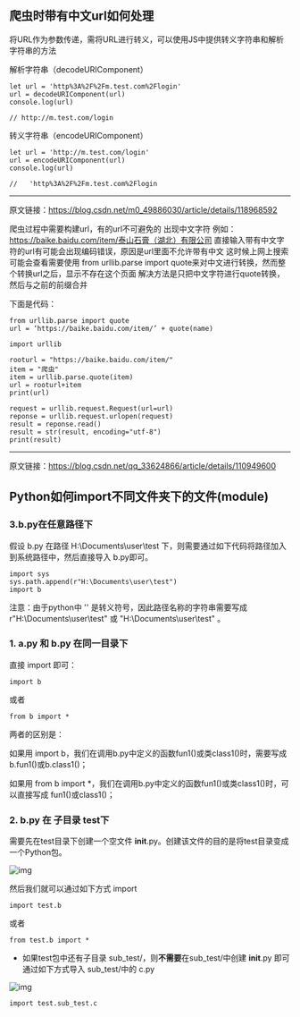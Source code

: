 ## 爬虫时带有中文url如何处理

将URL作为参数传递，需将URL进行转义，可以使用JS中提供转义字符串和解析字符串的方法

解析字符串（decodeURIComponent）

```
let url = 'http%3A%2F%2Fm.test.com%2Flogin'
url = decodeURIComponent(url) 
console.log(url) 

// http://m.test.com/login
```

转义字符串（encodeURIComponent）

```
let url = 'http://m.test.com/login'
url = encodeURIComponent(url)   
console.log(url) 

//   'http%3A%2F%2Fm.test.com%2Flogin
```



------------------------------------------------
原文链接：https://blog.csdn.net/m0_49886030/article/details/118968592



爬虫过程中需要构建url，有的url不可避免的 出现中文字符
例如：https://baike.baidu.com/item/泰山石膏（湖北）有限公司
直接输入带有中文字符的url有可能会出现编码错误，原因是url里面不允许带有中文
这时候上网上搜索可能会查看需要使用 from urllib.parse import quote来对中文进行转换，然而整个转换url之后，显示不存在这个页面
解决方法是只把中文字符进行quote转换，然后与之前的前缀合并

下面是代码：

```
from urllib.parse import quote
url = ‘https://baike.baidu.com/item/’ + quote(name)
```

```
import urllib

rooturl = "https://baike.baidu.com/item/"
item = "爬虫"
item = urllib.parse.quote(item)
url = rooturl+item
print(url)

request = urllib.request.Request(url=url)
reponse = urllib.request.urlopen(request)
result = reponse.read()
result = str(result, encoding="utf-8")
print(result)
```



------------------------------------------------
原文链接：https://blog.csdn.net/qq_33624866/article/details/110949600





## Python如何import不同文件夹下的文件(module)

### 3.b.py在任意路径下

假设 b.py 在路径 H:\Documents\user\test 下，则需要通过如下代码将路径加入到系统路径中，然后直接导入 b.py即可。

```text
import sys
sys.path.append(r"H:\Documents\user\test")
import b
```

注意：由于python中 '\' 是转义符号，因此路径名称的字符串需要写成 r"H:\Documents\user\test" 或 "H:\\Documents\\user\\test" 。

### **1. a.py 和 b.py 在同一目录下**

直接 import 即可：

```python3
import b
```

或者

```text
from b import *
```

两者的区别是：

如果用 import b，我们在调用b.py中定义的函数fun1()或类class1()时，需要写成 b.fun1()或b.class1()；

如果用 from b import *，我们在调用b.py中定义的函数fun1()或类class1()时，可以直接写成 fun1()或class1()；

### **2. b.py 在 子目录 test下**

需要先在test目录下创建一个空文件 __init__.py。创建该文件的目的是将test目录变成一个Python包。

![img](https://pic2.zhimg.com/80/v2-11312f848d3ac760fdbfb44bd7bc702d_1440w.webp)

然后我们就可以通过如下方式 import

```text
import test.b
```

或者

```text
from test.b import *
```

- 如果test包中还有子目录 sub_test/，则**不需要**在sub_test/中创建 __init__.py 即可通过如下方式导入 sub_test/中的 c.py

![img](https://pic3.zhimg.com/80/v2-4a7b402e5e6acf2599b4d9a236e29e62_1440w.webp)

```text
import test.sub_test.c
```